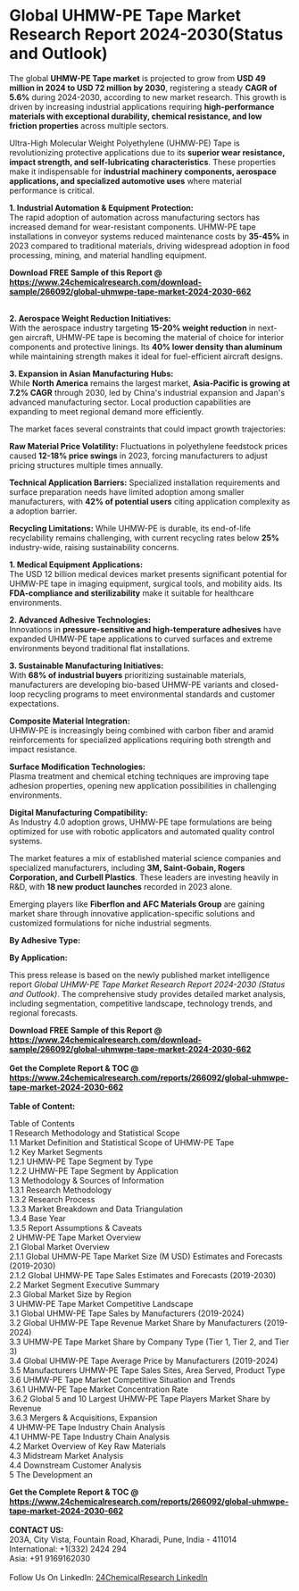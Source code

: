 <h1>Global UHMW-PE Tape Market Research Report 2024-2030(Status and Outlook)</h1><p>The global <strong>UHMW-PE Tape market</strong> is projected to grow from <strong>USD 49 million in 2024 to USD 72 million by 2030</strong>, registering a steady <strong>CAGR of 5.6%</strong> during 2024-2030, according to new market research. This growth is driven by increasing industrial applications requiring <strong>high-performance materials with exceptional durability, chemical resistance, and low friction properties</strong> across multiple sectors.</p><p>Ultra-High Molecular Weight Polyethylene (UHMW-PE) Tape is revolutionizing protective applications due to its <strong>superior wear resistance, impact strength, and self-lubricating characteristics</strong>. These properties make it indispensable for <strong>industrial machinery components, aerospace applications, and specialized automotive uses</strong> where material performance is critical.</p><p><strong>1. Industrial Automation &amp; Equipment Protection:</strong><br>
The rapid adoption of automation across manufacturing sectors has increased demand for wear-resistant components. UHMW-PE tape installations in conveyor systems reduced maintenance costs by <strong>35-45%</strong> in 2023 compared to traditional materials, driving widespread adoption in food processing, mining, and material handling equipment.</p><div><b>Download FREE Sample of this Report @ 
            <a href="https://www.24chemicalresearch.com/download-sample/266092/global-uhmwpe-tape-market-2024-2030-662">
            https://www.24chemicalresearch.com/download-sample/266092/global-uhmwpe-tape-market-2024-2030-662</a></b></div><br><p><strong>2. Aerospace Weight Reduction Initiatives:</strong><br>
With the aerospace industry targeting <strong>15-20% weight reduction</strong> in next-gen aircraft, UHMW-PE tape is becoming the material of choice for interior components and protective linings. Its <strong>40% lower density than aluminum</strong> while maintaining strength makes it ideal for fuel-efficient aircraft designs.</p><p><strong>3. Expansion in Asian Manufacturing Hubs:</strong><br>
While <strong>North America</strong> remains the largest market, <strong>Asia-Pacific is growing at 7.2% CAGR</strong> through 2030, led by China's industrial expansion and Japan's advanced manufacturing sector. Local production capabilities are expanding to meet regional demand more efficiently.</p><p>The market faces several constraints that could impact growth trajectories:</p><p><strong>Raw Material Price Volatility:</strong> Fluctuations in polyethylene feedstock prices caused <strong>12-18% price swings</strong> in 2023, forcing manufacturers to adjust pricing structures multiple times annually.</p><p><strong>Technical Application Barriers:</strong> Specialized installation requirements and surface preparation needs have limited adoption among smaller manufacturers, with <strong>42% of potential users</strong> citing application complexity as a adoption barrier.</p><p><strong>Recycling Limitations:</strong> While UHMW-PE is durable, its end-of-life recyclability remains challenging, with current recycling rates below <strong>25%</strong> industry-wide, raising sustainability concerns.</p><p><strong>1. Medical Equipment Applications:</strong><br>
The USD 12 billion medical devices market presents significant potential for UHMW-PE tape in imaging equipment, surgical tools, and mobility aids. Its <strong>FDA-compliance and sterilizability</strong> make it suitable for healthcare environments.</p><p><strong>2. Advanced Adhesive Technologies:</strong><br>
Innovations in <strong>pressure-sensitive and high-temperature adhesives</strong> have expanded UHMW-PE tape applications to curved surfaces and extreme environments beyond traditional flat installations.</p><p><strong>3. Sustainable Manufacturing Initiatives:</strong><br>
With <strong>68% of industrial buyers</strong> prioritizing sustainable materials, manufacturers are developing bio-based UHMW-PE variants and closed-loop recycling programs to meet environmental standards and customer expectations.</p><p><strong>Composite Material Integration:</strong><br>
	UHMW-PE is increasingly being combined with carbon fiber and aramid reinforcements for specialized applications requiring both strength and impact resistance.</p><p><strong>Surface Modification Technologies:</strong><br>
	Plasma treatment and chemical etching techniques are improving tape adhesion properties, opening new application possibilities in challenging environments.</p><p><strong>Digital Manufacturing Compatibility:</strong><br>
	As Industry 4.0 adoption grows, UHMW-PE tape formulations are being optimized for use with robotic applicators and automated quality control systems.</p><p>The market features a mix of established material science companies and specialized manufacturers, including <strong>3M, Saint-Gobain, Rogers Corporation, and Curbell Plastics</strong>. These leaders are investing heavily in R&amp;D, with <strong>18 new product launches</strong> recorded in 2023 alone.</p><p>Emerging players like <strong>Fiberflon and AFC Materials Group</strong> are gaining market share through innovative application-specific solutions and customized formulations for niche industrial segments.</p><p><strong>By Adhesive Type:</strong></p><p><strong>By Application:</strong></p><p>This press release is based on the newly published market intelligence report <em>Global UHMW-PE Tape Market Research Report 2024-2030 (Status and Outlook)</em>. The comprehensive study provides detailed market analysis, including segmentation, competitive landscape, technology trends, and regional forecasts.</p><div><b>Download FREE Sample of this Report @ 
            <a href="https://www.24chemicalresearch.com/download-sample/266092/global-uhmwpe-tape-market-2024-2030-662">
            https://www.24chemicalresearch.com/download-sample/266092/global-uhmwpe-tape-market-2024-2030-662</a></b></div><br><div><b>Get the Complete Report & TOC @ 
            <a href="https://www.24chemicalresearch.com/reports/266092/global-uhmwpe-tape-market-2024-2030-662">
            https://www.24chemicalresearch.com/reports/266092/global-uhmwpe-tape-market-2024-2030-662</a></b></div><br>
            <b>Table of Content:</b><p>Table of Contents<br />
1 Research Methodology and Statistical Scope<br />
1.1 Market Definition and Statistical Scope of UHMW-PE Tape<br />
1.2 Key Market Segments<br />
1.2.1 UHMW-PE Tape Segment by Type<br />
1.2.2 UHMW-PE Tape Segment by Application<br />
1.3 Methodology & Sources of Information<br />
1.3.1 Research Methodology<br />
1.3.2 Research Process<br />
1.3.3 Market Breakdown and Data Triangulation<br />
1.3.4 Base Year<br />
1.3.5 Report Assumptions & Caveats<br />
2 UHMW-PE Tape Market Overview<br />
2.1 Global Market Overview<br />
2.1.1 Global UHMW-PE Tape Market Size (M USD) Estimates and Forecasts (2019-2030)<br />
2.1.2 Global UHMW-PE Tape Sales Estimates and Forecasts (2019-2030)<br />
2.2 Market Segment Executive Summary<br />
2.3 Global Market Size by Region<br />
3 UHMW-PE Tape Market Competitive Landscape<br />
3.1 Global UHMW-PE Tape Sales by Manufacturers (2019-2024)<br />
3.2 Global UHMW-PE Tape Revenue Market Share by Manufacturers (2019-2024)<br />
3.3 UHMW-PE Tape Market Share by Company Type (Tier 1, Tier 2, and Tier 3)<br />
3.4 Global UHMW-PE Tape Average Price by Manufacturers (2019-2024)<br />
3.5 Manufacturers UHMW-PE Tape Sales Sites, Area Served, Product Type<br />
3.6 UHMW-PE Tape Market Competitive Situation and Trends<br />
3.6.1 UHMW-PE Tape Market Concentration Rate<br />
3.6.2 Global 5 and 10 Largest UHMW-PE Tape Players Market Share by Revenue<br />
3.6.3 Mergers & Acquisitions, Expansion<br />
4 UHMW-PE Tape Industry Chain Analysis<br />
4.1 UHMW-PE Tape Industry Chain Analysis<br />
4.2 Market Overview of Key Raw Materials<br />
4.3 Midstream Market Analysis<br />
4.4 Downstream Customer Analysis<br />
5 The Development an</p><div><b>Get the Complete Report & TOC @ 
            <a href="https://www.24chemicalresearch.com/reports/266092/global-uhmwpe-tape-market-2024-2030-662">
            https://www.24chemicalresearch.com/reports/266092/global-uhmwpe-tape-market-2024-2030-662</a></b></div><br><b>CONTACT US:</b><br>
            203A, City Vista, Fountain Road, Kharadi, Pune, India - 411014<br>
            International: +1(332) 2424 294<br>
            Asia: +91 9169162030 <br><br>
            Follow Us On LinkedIn: <a href="https://www.linkedin.com/company/24chemicalresearch/">24ChemicalResearch LinkedIn</a>